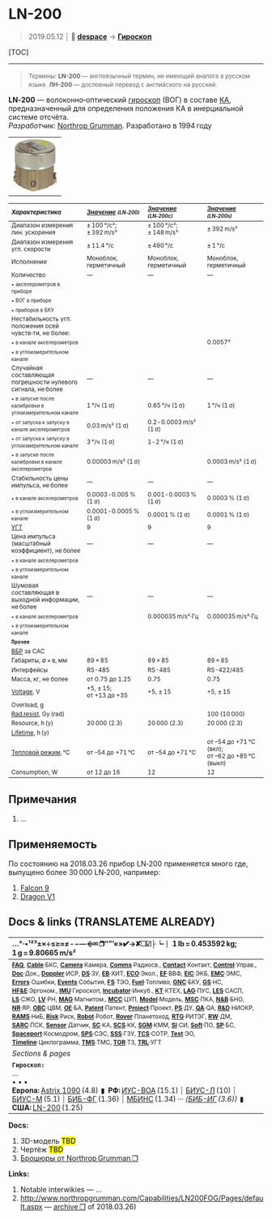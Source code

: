 # LN-200
> 2019.05.12 ┊ **🚀 [despace](index.md)** → **[Гироскоп](imu.md)**

[TOC]

---

> <small>*Термины:* **LN-200** — англоязычный термин, не имеющий аналога в русском языке. **ЛН-200** — дословный перевод с английского на русский.</small>

**LN‑200** — волоконно‑оптический [гироскоп](imu.md) (ВОГ) в составе [КА](sc.md), предназначенный для определения положения КА в инерциальной системе отсчёта.  
*Разработчик:* [Northrop Grumman](03_northrop_grumman.md). Разработано в 1994 году 

||
|:--|
| [![](f/imu/l/ln-200_pic1_thumb.jpg)](f/imu/l/ln-200_pic1.jpg)  |

<small>

|*Характеристика*|*[Значение](si.md) <small>(LN‑200)</small>*|*[Значение](si.md) <small>(LN‑200c)</small>*|*[Значение](si.md) <small>(LN‑200s)</small>*|
|:--|:--|:--|:--|
| Диапазон измерения лин. ускорения  |± 100 °/с²;<br> ± 392 m/s²  |± 100 °/с²;<br> ± 148 m/s²  |± 392 m/s²  |
| Диапазон измерения угл. скорости  |± 11.4 °/с  |± 490 °/с  |± 1 °/с  |
|Исполнение|  Моноблок, герметичный  | Моноблок, герметичный  | Моноблок, герметичный  |
| Количество  |—|—|—|
| <small>• акселерометров в приборе</small>  |  |  |  |
| <small>• ВОГ в приборе</small>  |  |  |  |
| <small>• приборов в БКУ</small>  |  |  |  |
|Нестабильность угл. положения осей чувств‑ти, не более: |
| <small>• в канале акселерометров</small>  |  |  |0.0057°  |
| <small>• в углоизмерительном канале</small>  |  |  |  |
| Случайная составляющая погрешности нулевого сигнала, не более  |—|—|—|
| <small>• в запуске после калибровки в углоизмерительном канале</small>  |1 °/ч (1 σ)  |0.65 °/ч (1 σ)  |1 °/ч (1 σ)  |
| <small>• от запуска к запуску в канале акселерометров</small>  |0.03 m/s² (1 σ)  |0.2 ‑ 0.0003 m/s² (1 σ)  |  |
| <small>• от запуска к запуску в углоизмерительном канале</small>  |3 °/ч (1 σ)  |1 ‑ 2 °/ч (1 σ)  |  |
| <small>• в запуске после калибровки в канале акселерометров</small>  |0.00003 m/s² (1 σ)  |  |0.0003 m/s² (1 σ)  |
| Стабильность цены импульса, не более  |—|—|—|
| <small>• в канале акселерометров</small>  |0.0003 ‑ 0.005 % (1 σ)  |0.001 ‑ 0.0003 %  (1 σ)  |0.0003 %  (1 σ)  |
| <small>• в углоизмерительном канале</small>  |0.0001 ‑ 0.0005 % (1 σ)  |0.0001 % (1 σ)  |0.0001 % (1 σ)  |
|[УГТ](trl.md)|9  |9  |9  |
| Цена импульса (масштабный<br> коэффициент), не более  |—|—|—|
| <small>• в канале акселерометров</small>  |  |  |  |
| <small>• в углоизмерительном канале</small>   |  |  |  |
| Шумовая составляющая в выходной информации, не более  |—|—|—|
|<small>• в канале акселерометров</small>  |  |0.000035 m/s²·Гц  |0.000035 m/s²·Гц  |
|<small>• в углоизмерительном канале</small>  |  |  |  |
|**`Прочее`**||||
|[ВБР](rams.md) за САС|   |  |  |
| Габариты, ∅ × в, мм  |  89 × 85  | 89 × 85  | 89 × 85  |
|Интерфейсы| RS-485  |RS-485  |RS-422/485  |
| Масса, кг, не более  |от 0.75 до 1.25  |0.75  |0.75  |
|[Voltage](voltage.md), V| +5, ± 15;<br> от +13 до +35  |+5, ± 15  |+5, ± 15  |
|Overload, g|   |  |  |
|[Rad.resist](ion_rad.md), Gy (rad)|   |  |100 (10 000)  |
|Resource, h (y)|   20 000 (2.3)  | 20 000 (2.3)  | 20 000 (2.3)  |
|[Lifetime](lifetime.md), h (y)|   |  |  |
|[Тепловой режим](tcs.md), °C| от –54 до +71 °C  |от –54 до +71 °C  |от –54 до +71 °C (вкл);<br> от –62 до +85 °C (выкл)  |
|Consumption, W| от 12 до 16  |12  |12  |

</small>



<p style="page-break-after:always"> </p>

## Примечания
   1. …



## Применяемость
По состоянию на 2018.03.26 прибор LN‑200 применяется много где, выпущено более 30 000 LN‑200, например:

   1. [Falcon 9](falcon.md)
   1. [Dragon V1](dragon.md)



<p style="page-break-after:always"> </p>

## Docs & links (TRANSLATEME ALREADY)
|…°·•¹²³±×÷≤≥≈≠ ‑ −— ⎆✉ ❐“”’«»✔→✘☐☑├┕┆ 1 lb = 0.453592 kg; 1 g = 9.80665 m/s²|
|:--|
|<small>**[FAQ](faq.md)**, **[Cable](cable.md)**·БКС, **[Camera](camera.md)**·Камера, **[Comms](comms.md)**·Радиосв., **[Contact](contact.md)**·Контакт, **[Control](control.md)**·Управ., **[Doc](doc.md)**·Док., **[Doppler](doppler.md)**·ИСР, **[DS](ds.md)**·ЗУ, **[EB](eb.md)**·ХИТ, **[ECO](ecology.md)**·Экол., **[EF](ef.md)**·ВВФ, **[ElC](elc.md)**·ЭКБ, **[EMC](emc.md)**·ЭМС, **[Errors](error.md)**·Ошибки, **[Events](event.md)**·События, **[FS](fs.md)**·ТЭО, **[Fuel](fuel.md)**·Топливо, **[GNC](gnc.md)**·БКУ, **[GS](scs.md)**·НС, **[HF&E](hfe.md)**·Эргоном., **[IMU](imu.md)**·Гироскоп, **[Incubator](incubator.md)**·Инкуб., **[KT](kt.md)**·КТЕХ, **[LAG](lag.md)**·ПУC, **[LES](les.md)**·САСП, **[LS](ls.md)**·СЖО, **[LV](lv.md)**·РН, **[MAG](mag.md)**·Магнитом., **[MCC](mcc.md)**·ЦУП, **[Model](model.md)**·Модель, **[MSC](sc.md)**·ПКА, **[N&B](nnb.md)**·БНО, **[NR](nr.md)**·ЯР, **[OBC](obc.md)**·ЦВМ, **[OE](oe.md)**·БА, **[Patent](патент.md)**·Патент, **[Project](project.md)**·Проект, **[PS](ps.md)**·ДУ, **[QA](quality.md)**·QA, **[R&D](rnd.md)**·НИОКР, **[RAMS](rams.md)**·НиБ, **[Risk](risk.md)**·Риск, **[Robot](robotics.md)**·Робот, **[Rover](rover.md)**·Планетоход, **[RTG](rtg.md)**·РИТЭГ, **[RW](rw.md)**·ДМ, **[SARC](sarc.md)**·ПСК, **[Sensor](sensor.md)**·Датчик, **[SC](sc.md)**·КА, **[SCS](scs.md)**·КК, **[SGM](sgm.md)**·КММ, **[SI](si.md)**·СИ, **[Soft](soft.md)**·ПО, **[SP](sp.md)**·БС, **[Spaceport](spaceport.md)**·Космодром, **[SPS](sps.md)**·СЭС, **[SSS](sss.md)**·ГЗУ, **[TCS](tcs.md)**·СОТР, **[Test](test.md)**·ЭО, **[Timeline](timeline.md)**·Циклограмма, **[TMS](tms.md)**·ТМС, **[TOR](tor.md)**·ТЗ, **[TRL](trl.md)**·УГТ</small>|
|*Sections & pages*|
|**`Гироскоп:`**<br> …<br>• • •<br> **Европа:** [Astrix 1090](astrix_1090.md) (4.8)  ▮  **РФ:** [ИУС-ВОА](ius_voa.md) (15.1) ┊ [БИУС-Л](bius_l.md) (10) ┊ [БИУС-М](bius_m.md) (5.1) ┊ [БИБ-ФГ](bib_fg.md) (1.36) ┊ [МБИНС](mbins.md) (1.34) ··· *([БИБ-ИГ](bib_ig.md) (3.6))*  ▮  **США:** [LN-200](ln_200.md) (1.25) |

**Docs:**

   1. 3D-модель <mark>TBD</mark>
   1. Чертёж <mark>TBD</mark>
   1. [Брошюры от Northrop Grumman ❐](f/imu/l/ln-200_doc1.djvu)

**Links:**

   1. Notable interwikies — …
   1. <http://www.northropgrumman.com/Capabilities/LN200FOG/Pages/default.aspx> — [archive ❐](f/imu/l/ln-200_northropgrumman_com.djvu) of 2018.03.26)
